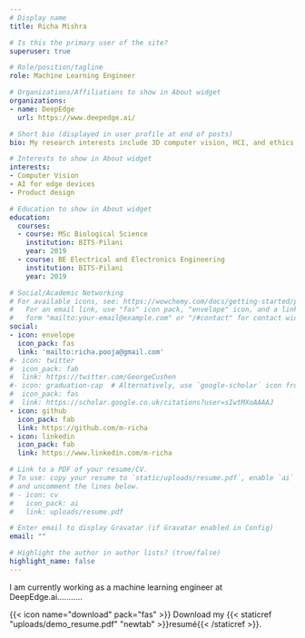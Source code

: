 ```yaml
---
# Display name
title: Richa Mishra

# Is this the primary user of the site?
superuser: true

# Role/position/tagline
role: Machine Learning Engineer

# Organizations/Affiliations to show in About widget
organizations:
- name: DeepEdge
  url: https://www.deepedge.ai/

# Short bio (displayed in user profile at end of posts)
bio: My research interests include 3D computer vision, HCI, and ethics in AI

# Interests to show in About widget
interests:
- Computer Vision
- AI for edge devices
- Product design

# Education to show in About widget
education:
  courses:
  - course: MSc Biological Science
    institution: BITS-Pilani
    year: 2019
  - course: BE Electrical and Electronics Engineering
    institution: BITS-Pilani
    year: 2019

# Social/Academic Networking
# For available icons, see: https://wowchemy.com/docs/getting-started/page-builder/#icons
#   For an email link, use "fas" icon pack, "envelope" icon, and a link in the
#   form "mailto:your-email@example.com" or "/#contact" for contact widget.
social:
- icon: envelope
  icon_pack: fas
  link: 'mailto:richa.pooja@gmail.com'
#- icon: twitter
#  icon_pack: fab
#  link: https://twitter.com/GeorgeCushen
#- icon: graduation-cap  # Alternatively, use `google-scholar` icon from `ai` icon pack
#  icon_pack: fas
#  link: https://scholar.google.co.uk/citations?user=sIwtMXoAAAAJ
- icon: github
  icon_pack: fab
  link: https://github.com/m-richa
- icon: linkedin
  icon_pack: fab
  link: https://www.linkedin.com/m-richa

# Link to a PDF of your resume/CV.
# To use: copy your resume to `static/uploads/resume.pdf`, enable `ai` icons in `params.toml`,
# and uncomment the lines below.
# - icon: cv
#   icon_pack: ai
#   link: uploads/resume.pdf

# Enter email to display Gravatar (if Gravatar enabled in Config)
email: ""

# Highlight the author in author lists? (true/false)
highlight_name: false
---
```


I am currently working as a machine learning engineer at DeepEdge.ai...........

{{< icon name="download" pack="fas" >}} Download my {{< staticref "uploads/demo_resume.pdf" "newtab" >}}resumé{{< /staticref >}}.
